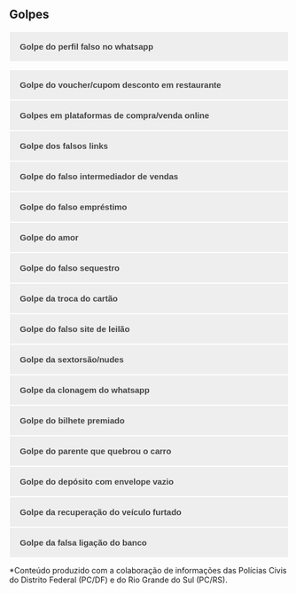 <style>
.accordion {
  background-color: #eee;
  color: #444;
  cursor: pointer;
  padding: 18px;
  width: 100%;
  text-align: left;
  outline: none;
  font-size: 15px;
  transition: 0.4s;
  font-weight: bold;
  border: 1px;
  border-style: solid;
  border-color: white;
}

.active, .accordion:hover {
  background-color: rgb(255, 217, 0); 
}

.panel {
  padding: 0 18px;
  display: none;
  background-color: white;
  overflow: hidden;
  border: 1px;
  border-style: solid;
  border-color: rgb(255, 217, 0);
}
img {
  width: 100%;
  height: auto;
}

</style>
<body>

<h2>Golpes</h2>

<button class="accordion">Golpe do perfil falso no whatsapp</button>
<div class="panel">
  <img src="images/golpe-whatsapp.png" />
  <p>Os criminosos vinculam uma imagem de perfil da vítima, geralmente retirada do seu próprio perfil de WhatsApp ou redes sociais. Com uma conta falsa, eles se passam pela vítima e solicitam dinheiro para amigos, familiares e conhecidos.</p>
  <h4>Como previnir?</h4>
  <ul>
    <li>Ajuste a visualização da imagem da conta do WhatsApp apenas para contatos autorizados;</li>
    <li>Fique atento a mensagens de conhecidos ou familiares solicitando depósito e/ou transferências bancárias (ainda mais se for em nome de terceiros);</li>
    <li>Desconfie de contas com fotos de conhecidos, mas com números diferentes;</li>
  </ul> 
  	<h4>O que fazer?</h4>
    <p>Registrar um <b>Boletim de Ocorrência</b> e <b>denunciar ao WhatsApp</b> através do e-mail: <a href="mailto:suporte@whatsapp.com?subject=Denúncia">suporte@whatsapp.com</a>. Também é possível denunciar clicando no número do golpe, clicar no campo "Dados do contato" e clicar em "denunciar". Avisar familiares e conhecidos, no caso de detectar que estão utilizando seu nome para aplicar o golpe.</p>
	<p>* Este golpe não se trata de clonagem de WhatsApp; a vítima não deixa de ter acesso ao seu aplicativo; os criminosos utilizam um número diferente, com a foto da vítima, para se passar por ela.</p>
</div>
<button class="accordion">Golpe do voucher/cupom desconto em restaurante</button>
<div class="panel">
  <p>TO DO</p>
</div>
<button class="accordion">Golpes em plataformas de compra/venda online</button>
<div class="panel">
  <p>TO DO</p>
</div>
<button class="accordion">Golpe dos falsos links</button>
<div class="panel">
  <p>TO DO</p>
</div>
<button class="accordion">Golpe do falso intermediador de vendas</button>
<div class="panel">
  <p>TO DO</p>
</div>
<button class="accordion">Golpe do falso empréstimo</button>
<div class="panel">
  <p>TO DO</p>
</div>
<button class="accordion">Golpe do amor</button>
<div class="panel">
  <p>TO DO</p>
</div>
<button class="accordion">Golpe do falso sequestro</button>
<div class="panel">
  <p>TO DO</p>
</div>
<button class="accordion">Golpe da troca do cartão</button>
<div class="panel">
  <p>TO DO</p>
</div>
<button class="accordion">Golpe do falso site de leilão</button>
<div class="panel">
  <p>TO DO</p>
</div>
<button class="accordion">Golpe da sextorsão/nudes</button>
<div class="panel">
  <p>TO DO</p>
</div>
<button class="accordion">Golpe da clonagem do whatsapp</button>
<div class="panel">
  <p>TO DO</p>
</div>
<button class="accordion">Golpe do bilhete premiado</button>
<div class="panel">
  <p>TO DO</p>
</div>
<button class="accordion">Golpe do parente que quebrou o carro</button>
<div class="panel">
  <p>TO DO</p>
</div>
<button class="accordion">Golpe do depósito com envelope vazio</button>
<div class="panel">
  <p>TO DO</p>
</div>
<button class="accordion">Golpe da recuperação do veículo furtado</button>
<div class="panel">
  <p>TO DO</p>
</div>
<button class="accordion">Golpe da falsa ligação do banco</button>
<div class="panel">
  <p>TO DO</p>
</div>
<p>*Conteúdo produzido com a colaboração de informações das Polícias Civis do Distrito Federal (PC/DF) e do Rio Grande do Sul (PC/RS).</p>
<script>
    var acc = document.getElementsByClassName("accordion");
    var i;

    for (i = 0; i < acc.length; i++) {
      acc[i].addEventListener("click", function() {
          this.classList.toggle("active");
          var panel = this.nextElementSibling;
          if (panel.style.display === "block") {
            panel.style.display = "none";
          } else {
            panel.style.display = "block";
          }
      });
    }
</script>